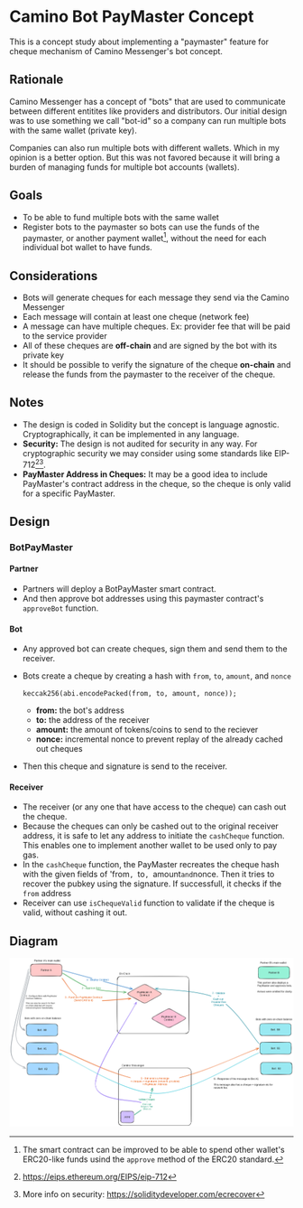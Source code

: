 # Camino Bot PayMaster Concept

This is a concept study about implementing a "paymaster" feature for cheque
mechanism of Camino Messenger's bot concept.

## Rationale

Camino Messenger has a concept of "bots" that are used to communicate between
different entitites like providers and distributors. Our initial design was to
use something we call "bot-id" so a company can run multiple bots with the same
wallet (private key).

Companies can also run multiple bots with different wallets. Which in my opinion 
is a better option. But this was not favored because it will bring a burden of managing
funds for multiple bot accounts (wallets).

## Goals 

- To be able to fund multiple bots with the same wallet
- Register bots to the paymaster so bots can use the funds of the paymaster, or
  another payment wallet[^1], without the need for each individual bot wallet to
  have funds.

## Considerations

- Bots will generate cheques for each message they send via the Camino Messenger
- Each message will contain at least one cheque (network fee)
- A message can have multiple cheques. Ex: provider fee that will be paid to the
  service provider
- All of these cheques are **off-chain** and are signed by the bot with its private key
- It should be possible to verify the signature of the cheque **on-chain** and
  release the funds from the paymaster to the receiver of the cheque.

## Notes

- The design is coded in Solidity but the concept is language agnostic.
  Cryptographically, it can be implemented in any language.
- **Security:** The design is not audited for security in any way. For cryptographic security
  we may consider using some standards like EIP-712[^2][^3].
- **PayMaster Address in Cheques:** It may be a good idea to include PayMaster's
  contract address in the cheque, so the cheque is only valid for a specific
  PayMaster.

## Design

### BotPayMaster

#### Partner

- Partners will deploy a BotPayMaster smart contract. 
- And then approve bot addresses using this paymaster contract's `approveBot` function.

#### Bot

- Any approved bot can create cheques, sign them and send them to the receiver.
- Bots create a cheque by creating a hash with `from`, `to`, `amount`, and `nonce`

  ```solidity
  keccak256(abi.encodePacked(from, to, amount, nonce));
  ```

  - **from:** the bot's address
  - **to:** the address of the receiver
  - **amount:** the amount of tokens/coins to send to the reciever
  - **nonce:** incremental nonce to prevent replay of the already cached out cheques

- Then this cheque and signature is send to the receiver.

#### Receiver

- The receiver (or any one that have access to the cheque) can cash out the cheque. 
- Because the cheques can only be cashed out to the original receiver address,
  it is safe to let any address to initiate the `cashCheque` function. This
  enables one to implement another wallet to be used only to pay gas.
- In the `cashCheque` function, the PayMaster recreates the cheque hash with the given fields of 'from`, `to`, `amount` and `nonce. Then it tries to recover the pubkey using the signature. If successfull, it checks if the `from` address
- Receiver can use `isChequeValid` function to validate if the cheque is valid, without cashing it out.

## Diagram

![BotPayMaster Diagram](./assets/BotPayMaster-Concept-Design-1.png)

[^1]: The smart contract can be improved to be able to spend other wallet's
ERC20-like funds usind the `approve` method of the ERC20 standard.
[^2]: https://eips.ethereum.org/EIPS/eip-712
[^3]: More info on security: https://soliditydeveloper.com/ecrecover